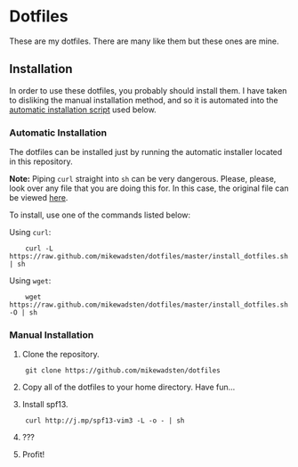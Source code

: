 Dotfiles
========

These are my dotfiles.
There are many like them but these ones are mine.


Installation
------------
In order to use these dotfiles, you probably should install them. I have taken
to disliking the manual installation method, and so it is automated into the
[automatic installation script][installer] used below.

### Automatic Installation
The dotfiles can be installed just by running the automatic installer located in
this repository.

**Note:** Piping `curl` straight into `sh` can be very dangerous. Please,
please, look over any file that you are doing this for. In this case, the
original file can be viewed [here][installer].

[installer]: https://github.com/mikewadsten/dotfiles/blob/master/install_dotfiles.sh

To install, use one of the commands listed below:

Using `curl`:

```shell
    curl -L https://raw.github.com/mikewadsten/dotfiles/master/install_dotfiles.sh | sh
```

Using `wget`:

```shell
    wget https://raw.github.com/mikewadsten/dotfiles/master/install_dotfiles.sh -O | sh
```

### Manual Installation
1. Clone the repository.
```shell
    git clone https://github.com/mikewadsten/dotfiles
```

2. Copy all of the dotfiles to your home directory. Have fun...

3. Install spf13.
```shell
    curl http://j.mp/spf13-vim3 -L -o - | sh
```

4. ???

5. Profit!
